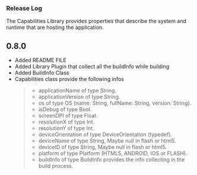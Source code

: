 ### Release Log
The Capabilities Library provides properties that describe the system and runtime that are hosting the application.

0.8.0
----------------------------------------------
* Added README FILE
* Added Library Plugin that collect all the buildInfo while building
* Added BuildInfo Class
* Capabilities class provide the following infos
    > * applicationName of type String.
	> * applicationVersion of type String.
	> * os of type OS {name: String, fullName: String, version: String}.
	> * isDebug of type Bool.
	> * screenDPI of type Float.
	> * resolutionX of type Int.
	> * resolutionY of type Int.
	> * deviceOrientation of type DeviceOrientation (typedef).
	> * deviceName of type String, Maybe null in flash or html5.
	> * deviceID of type String, Maybe null in flash or html5.
	> * platform of type Platform (HTML5, ANDROID, IOS or FLASH).
	> * buildInfo of type BuildInfo provides the info collecting in the build process.